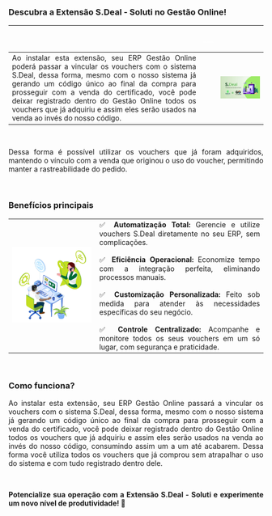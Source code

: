 <div style="text-align: justify">

### Descubra a Extensão S.Deal - Soluti no Gestão Online!

| |<p style="color: white;"> ___ </p> | |
|-|-|-|
|Ao instalar esta extensão, seu ERP Gestão Online poderá passar a vincular os vouchers com o sistema S.Deal, dessa forma, mesmo com o nosso sistema já gerando um código único ao final da compra para prosseguir com a venda do certificado, você pode deixar registrado dentro do Gestão Online todos os vouchers que já adquiriu e assim eles serão usados na venda ao invés do nosso código.||![](https://github.com/Gestao-Online/public-docs/blob/d5b87f419d291f5b9ae49481f66f02082fe0e63f/erp-v2/marketplace/extensions/br.com.sdeal-custom.gestao-online/assets/extensao_sdeal_soluti_01.png?raw=true) |

<br>

Dessa forma é possível utilizar os vouchers que já foram adquiridos, mantendo o vínculo com a venda que originou o uso do voucher, permitindo manter a rastreabilidade do pedido.

<br>

### Benefícios principais

| | |
|-|-|
|![](https://github.com/Gestao-Online/public-docs/blob/d5b87f419d291f5b9ae49481f66f02082fe0e63f/erp-v2/marketplace/extensions/br.com.sdeal-custom.gestao-online/assets/extensao_sdeal_soluti_02.png?raw=true) |✅ **Automatização Total:** Gerencie e utilize vouchers S.Deal diretamente no seu ERP, sem complicações.<br><br>✅ **Eficiência Operacional:** Economize tempo com a integração perfeita, eliminando processos manuais.<br><br>✅ **Customização Personalizada:** Feito sob medida para atender às necessidades específicas do seu negócio.<br><br>✅ **Controle Centralizado:** Acompanhe e monitore todos os seus vouchers em um só lugar, com segurança e praticidade. |

<br>

### Como funciona?

Ao instalar esta extensão, seu ERP Gestão Online passará a vincular os vouchers com o sistema S.Deal, dessa forma, mesmo com o nosso sistema já gerando um código único ao final da compra para prosseguir com a venda do certificado, você pode deixar registrado dentro do Gestão Online todos os vouchers que já adquiriu e assim eles serão usados na venda ao invés do nosso código, consumindo assim um a um até acabarem. Dessa forma você utiliza todos os vouchers que já comprou sem atrapalhar o uso do sistema e com tudo registrado dentro dele.

<br>

**Potencialize sua operação com a Extensão S.Deal - Soluti e experimente um novo nível de produtividade! 🚀**

</div>